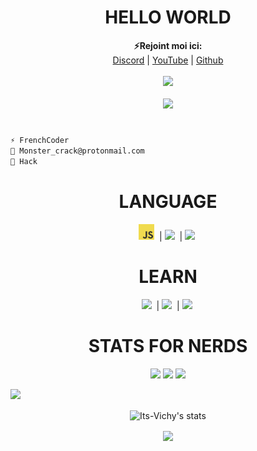 <h1 align="center">HELLO WORLD</h1>

<p align="center">
  <b>⚡Rejoint moi ici: </b><br>
  <a href="https://discord.gg/38RDuy38fk">Discord</a> |
  <a href="https://www.youtube.com/channel/UCeCFsebF0MTpTxidrFEskkw">YouTube</a> |
  <a href="https://github.com/Its-Vichy">Github</a>
  <br><br>
  <img src="https://cdn.discordapp.com/attachments/793947157022900224/863069652443332639/standard_1.gif">
  <br><br>
  <img src="https://discord.c99.nl/widget/theme-3/685901239384277085.png">
</p>

#
```diff
⚡ FrenchCoder
💎 Monster_crack@protonmail.com
🔧 Hack
```
#
<h1 align="center">LANGUAGE</h1>

<p align="center"> 
  <code><img height="25" src="https://raw.githubusercontent.com/github/explore/80688e429a7d4ef2fca1e82350fe8e3517d3494d/topics/javascript/javascript.png"></code>&nbsp; |
  <code><img height="25" src="https://upload.wikimedia.org/wikipedia/commons/thumb/c/c3/Python-logo-notext.svg/1024px-Python-logo-notext.svg.png"></code>&nbsp; |
  <code><img height="25" src="https://img2.freepng.fr/20180831/iua/kisspng-c-programming-language-logo-microsoft-visual-stud-atlas-portfolio-5b89919299aab1.1956912415357423546294.jpg"></code>&nbsp;
</p>

<h1 align="center">LEARN</h1>

<p align="center"> 
  <code><img height="25" src="https://media.discordapp.net/attachments/795241931621924865/830929328728178708/ufdFD0CAiQAAAABJRU5ErkJggg.png"></code>&nbsp; |
  <code><img height="25" src="https://upload.wikimedia.org/wikipedia/commons/thumb/1/18/ISO_C%2B%2B_Logo.svg/1200px-ISO_C%2B%2B_Logo.svg.png"></code>&nbsp; |
  <code><img height="25" src="https://media.discordapp.net/attachments/795241931621924865/830929624028545024/nasm-logo.png"></code>&nbsp;
</p>

#
<h1 align="center">STATS FOR NERDS</h1>
<p align="center">
  <img src="https://img.shields.io/github/followers/MonsterCracK?style=social">
  <img src="https://img.shields.io/github/stars/MonsterCracK?style=social">
  <img src="https://komarev.com/ghpvc/?username=MonsterCracK&color=red">
</p>

<img src="https://activity-graph.herokuapp.com/graph?username=monstercrack">

<p align="center"> <img align="center" src="https://github-readme-stats.vercel.app/api?username=Its-Vichy&show_icons=true&include_all_commits=true&show_icons=true&title_color=fff&icon_color=79ff97&text_color=9f9f9f&bg_color=151515" alt="Its-Vichy's stats" /> </p>

<p align="center"> <img align="center" src="https://github-readme-stats.vercel.app/api/top-langs/?username=Its-Vichy&layout=compact&show_icons=true&title_color=fff&icon_color=79ff97&text_color=9f9f9f&bg_color=151515" /></p>
